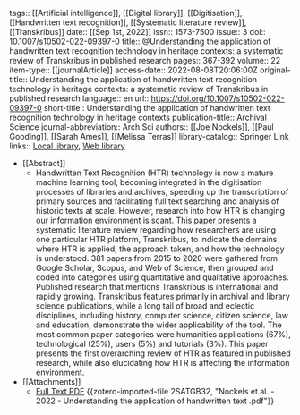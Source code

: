 tags:: [[Artificial intelligence]], [[Digital library]], [[Digitisation]], [[Handwritten text recognition]], [[Systematic literature review]], [[Transkribus]]
date:: [[Sep 1st, 2022]]
issn:: 1573-7500
issue:: 3
doi:: 10.1007/s10502-022-09397-0
title:: @Understanding the application of handwritten text recognition technology in heritage contexts: a systematic review of Transkribus in published research
pages:: 367-392
volume:: 22
item-type:: [[journalArticle]]
access-date:: 2022-08-08T20:06:00Z
original-title:: Understanding the application of handwritten text recognition technology in heritage contexts: a systematic review of Transkribus in published research
language:: en
url:: https://doi.org/10.1007/s10502-022-09397-0
short-title:: Understanding the application of handwritten text recognition technology in heritage contexts
publication-title:: Archival Science
journal-abbreviation:: Arch Sci
authors:: [[Joe Nockels]], [[Paul Gooding]], [[Sarah Ames]], [[Melissa Terras]]
library-catalog:: Springer Link
links:: [Local library](zotero://select/groups/2386895/items/IYYDYBTZ), [Web library](https://www.zotero.org/groups/2386895/items/IYYDYBTZ)

- [[Abstract]]
	- Handwritten Text Recognition (HTR) technology is now a mature machine learning tool, becoming integrated in the digitisation processes of libraries and archives, speeding up the transcription of primary sources and facilitating full text searching and analysis of historic texts at scale. However, research into how HTR is changing our information environment is scant. This paper presents a systematic literature review regarding how researchers are using one particular HTR platform, Transkribus, to indicate the domains where HTR is applied, the approach taken, and how the technology is understood. 381 papers from 2015 to 2020 were gathered from Google Scholar, Scopus, and Web of Science, then grouped and coded into categories using quantitative and qualitative approaches. Published research that mentions Transkribus is international and rapidly growing. Transkribus features primarily in archival and library science publications, while a long tail of broad and eclectic disciplines, including history, computer science, citizen science, law and education, demonstrate the wider applicability of the tool. The most common paper categories were humanities applications (67%), technological (25%), users (5%) and tutorials (3%). This paper presents the first overarching review of HTR as featured in published research, while also elucidating how HTR is affecting the information environment.
- [[Attachments]]
	- [Full Text PDF](https://link.springer.com/content/pdf/10.1007%2Fs10502-022-09397-0.pdf) {{zotero-imported-file 2SATGB32, "Nockels et al. - 2022 - Understanding the application of handwritten text .pdf"}}